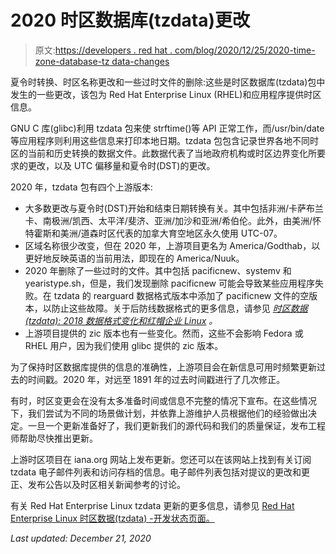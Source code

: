 # 2020 时区数据库(tzdata)更改

> 原文:[https://developers . red hat . com/blog/2020/12/25/2020-time-zone-database-tz data-changes](https://developers.redhat.com/blog/2020/12/25/2020-time-zone-database-tzdata-changes)

夏令时转换、时区名称更改和一些过时文件的删除:这些是时区数据库(tzdata)包中发生的一些更改，该包为 Red Hat Enterprise Linux (RHEL)和应用程序提供时区信息。

GNU C 库(glibc)利用 tzdata 包来使 strftime()等 API 正常工作，而/usr/bin/date 等应用程序则利用这些信息来打印本地日期。tzdata 包包含记录世界各地不同时区的当前和历史转换的数据文件。此数据代表了当地政府机构或时区边界变化所要求的更改，以及 UTC 偏移量和夏令时(DST)的更改。

2020 年，tzdata 包有四个上游版本:

*   大多数更改与夏令时(DST)开始和结束日期转换有关。其中包括非洲/卡萨布兰卡、南极洲/凯西、太平洋/斐济、亚洲/加沙和亚洲/希伯伦。此外，由美洲/怀特霍斯和美洲/道森时区代表的加拿大育空地区永久使用 UTC-07。
*   区域名称很少改变，但在 2020 年，上游项目更名为 America/Godthab，以更好地反映英语的当前用法，即现在的 America/Nuuk。
*   2020 年删除了一些过时的文件。其中包括 pacificnew、systemv 和 yearistype.sh，但是，我们发现删除 pacificnew 可能会导致某些应用程序失败。在 tzdata 的 rearguard 数据格式版本中添加了 pacificnew 文件的空版本，以防止这些故障。关于后防线数据格式的更多信息，请参见 *[时区数据(tzdata): 2018 数据格式变化和红帽企业 Linux](https://developers.redhat.com/blog/2019/02/22/time-zone-data-tzdata-2018-data-format-changes-and-red-hat-enterprise-linux/) 。*
*   上游项目提供的 zic 版本也有一些变化。然而，这些不会影响 Fedora 或 RHEL 用户，因为我们使用 glibc 提供的 zic 版本。

为了保持时区数据库提供的信息的准确性，上游项目会在新信息可用时频繁更新过去的时间戳。2020 年，对远至 1891 年的过去时间戳进行了几次修正。

有时，时区变更会在没有太多准备时间或信息不完整的情况下宣布。在这些情况下，我们尝试为不同的场景做计划，并依靠上游维护人员根据他们的经验做出决定。一旦一个更新准备好了，我们更新我们的源代码和我们的质量保证，发布工程师帮助尽快推出更新。

上游时区项目在 iana.org 网站上发布更新。您还可以在该网站上找到有关订阅 tzdata 电子邮件列表和访问存档的信息。电子邮件列表包括对提议的更改和更正、发布公告以及时区相关新闻参考的讨论。

有关 Red Hat Enterprise Linux tzdata 更新的更多信息，请参见 [Red Hat Enterprise Linux 时区数据(tzdata) -开发状态页面。](https://access.redhat.com/articles/1187353)

*Last updated: December 21, 2020*